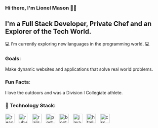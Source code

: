 ### Hi there, I'm Lionel Mason  👋🏾
<!--
<img align="left" width="450" atl="mcgillshakore's Github Stats" src="http://github-readme-stats-2-sigma.vercel.app/api?username=mcgillshakore&show_icons=true&hide_border=true" />
-->
## I'm a Full Stack Developer, Private Chef and an Explorer of the Tech World.
💻  I'm currently exploring new languages in the programming world. 💻
### Goals:
 Make dynamic websites and applications that solve real world problems.
 ### Fun Facts:
 I love the outdoors and was a Division I Collegiate athlete. 

### 🧰 Technology Stack:
<div>
<img src="https://cdn.jsdelivr.net/gh/devicons/devicon/icons/react/react-original-wordmark.svg" alt="react" width="30px" style="padding-right:10px;"/>
<img src="https://cdn.jsdelivr.net/gh/devicons/devicon/icons/ruby/ruby-plain.svg" alt="ruby" width="30px" style="padding-right:10px;"/>      
<img src="https://cdn.jsdelivr.net/gh/devicons/devicon/icons/rails/rails-plain-wordmark.svg" alt="rails" width="30px" style="padding-right:10px;" />
<img src="https://cdn.jsdelivr.net/gh/devicons/devicon/icons/postgresql/postgresql-original-wordmark.svg" alt="postgresql" width="30px" style="padding-right:10px;" />
<img src="https://cdn.jsdelivr.net/gh/devicons/devicon/icons/bootstrap/bootstrap-original.svg" alt="bootstrap" width="30px" style="padding-right:10px;" />
<img src="https://cdn.jsdelivr.net/gh/devicons/devicon/icons/javascript/javascript-plain.svg" alt="javascript" width="30px" style="padding-right:10px;"/>
<img src="https://cdn.jsdelivr.net/gh/devicons/devicon/icons/html5/html5-original-wordmark.svg" alt="html" width="30px" style="padding-right:10px;"/>
<img src="https://cdn.jsdelivr.net/gh/devicons/devicon/icons/css3/css3-original-wordmark.svg" alt="css" width="30px" style="padding-right:10px;" />
</div>

<!--
**LcMason/LcMason** is a ✨ _special_ ✨ repository because its `README.md` (this file) appears on your GitHub profile.

-->
